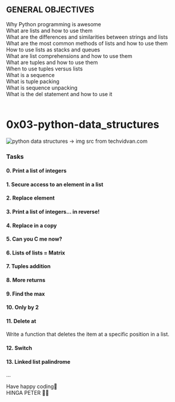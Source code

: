 ## GENERAL OBJECTIVES

Why Python programming is awesome<br>
What are lists and how to use them<br>
What are the differences and similarities between strings and lists<br>
What are the most common methods of lists and how to use them<br>
How to use lists as stacks and queues<br>
What are list comprehensions and how to use them<br>
What are tuples and how to use them<br>
When to use tuples versus lists<br>
What is a sequence<br>
What is tuple packing<br>
What is sequence unpacking<br>
What is the del statement and how to use it<br><br>

# 0x03-python-data_structures
<img src="https://techvidvan.com/tutorials/wp-content/uploads/sites/2/2020/01/python-data-structures.jpg" alt="python data structures -> img src from techvidvan.com" />


### Tasks
#### 0. Print a list of integers

#### 1. Secure access to an element in a list

#### 2. Replace element

#### 3. Print a list of integers... in reverse!

#### 4. Replace in a copy

#### 5. Can you C me now?

#### 6. Lists of lists = Matrix

#### 7. Tuples addition

#### 8. More returns

#### 9. Find the max

#### 10. Only by 2

#### 11. Delete at 
 Write a function that deletes the item at a specific position in a list.

#### 12. Switch

#### 13. Linked list palindrome

...

Have happy coding🎉<br>
HINGA PETER 🐱‍👤
